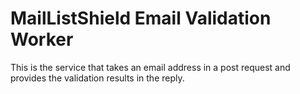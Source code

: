 # MailListShield Email Validation Worker

This is the service that takes an email address in a post request and provides the validation results in the reply.